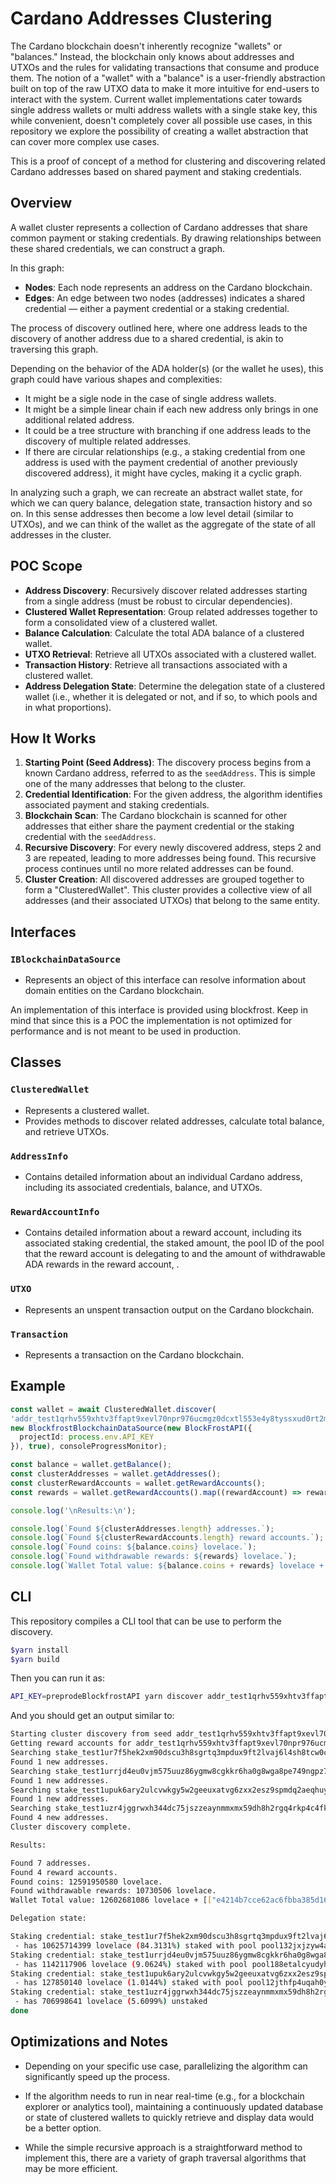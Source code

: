 # Cardano Addresses Clustering

The Cardano blockchain doesn't inherently recognize "wallets" or "balances." Instead, the blockchain only knows about addresses and UTXOs and the rules for validating transactions that consume and produce them. The notion of a "wallet" with a "balance" is a user-friendly abstraction built on top of the raw UTXO data to make it more intuitive for end-users to interact with the system.
Current wallet implementations cater towards single address wallets or multi address wallets with a single stake key, this while convenient, doesn't completely cover all possible use cases, in this repository
we explore the possibility of creating a wallet abstraction that can cover more complex use cases.

This is a proof of concept of a method for clustering and discovering related Cardano addresses based on shared payment and staking credentials.

## Overview

A wallet cluster represents a collection of Cardano addresses that share common payment or staking credentials. By drawing relationships between these shared credentials, we can construct a graph.

In this graph:

 - **Nodes**: Each node represents an address on the Cardano blockchain.
 - **Edges**: An edge between two nodes (addresses) indicates a shared credential — either a payment credential or a staking credential.
 
The process of discovery outlined here, where one address leads to the discovery of another address due to a shared credential, is akin to traversing this graph.

Depending on the behavior of the ADA holder(s) (or the wallet he uses), this graph could have various shapes and complexities:

- It might be a sigle node in the case of single address wallets.
- It might be a simple linear chain if each new address only brings in one additional related address.
- It could be a tree structure with branching if one address leads to the discovery of multiple related addresses.
- If there are circular relationships (e.g., a staking credential from one address is used with the payment credential of another previously discovered address), it might have cycles, making it a cyclic graph.

In analyzing such a graph, we can recreate an abstract wallet state, for which we can query balance, delegation state, transaction history and so on. In this sense
addresses then become a low level detail (similar to UTXOs), and we can think of the wallet as the aggregate
of the state of all addresses in the cluster.

## POC Scope

- **Address Discovery**: Recursively discover related addresses starting from a single address (must be robust to circular dependencies).
- **Clustered Wallet Representation**: Group related addresses together to form a consolidated view of a clustered wallet.
- **Balance Calculation**: Calculate the total ADA balance of a clustered wallet.
- **UTXO Retrieval**: Retrieve all UTXOs associated with a clustered wallet.
- **Transaction History**: Retrieve all transactions associated with a clustered wallet.
- **Address Delegation State**: Determine the delegation state of a clustered wallet (i.e., whether it is delegated or not, and if so, to which pools and in what proportions).

## How It Works

1. **Starting Point (Seed Address)**: The discovery process begins from a known Cardano address, referred to as the `seedAddress`. This is simple one of the many addresses that belong to the cluster.
2. **Credential Identification**: For the given address, the algorithm identifies associated payment and staking credentials.
3. **Blockchain Scan**: The Cardano blockchain is scanned for other addresses that either share the payment credential or the staking credential with the `seedAddress`.
4. **Recursive Discovery**: For every newly discovered address, steps 2 and 3 are repeated, leading to more addresses being found. This recursive process continues until no more related addresses can be found.
5. **Cluster Creation**: All discovered addresses are grouped together to form a "ClusteredWallet". This cluster provides a collective view of all addresses (and their associated UTXOs) that belong to the same entity.

## Interfaces

### `IBlockchainDataSource`

- Represents an object of this interface can resolve information about domain entities on the Cardano blockchain.

An implementation of this interface is provided using blockfrost. Keep in mind that since this is a
POC the implementation is not optimized for performance and is not meant to be used in production.

## Classes

### `ClusteredWallet`
- Represents a clustered wallet.
- Provides methods to discover related addresses, calculate total balance, and retrieve UTXOs.

### `AddressInfo`
- Contains detailed information about an individual Cardano address, including its associated credentials, balance, and UTXOs.

### `RewardAccountInfo`
- Contains detailed information about a reward account, including its associated staking credential, the staked amount, the pool ID of the pool that the reward account is delegating to  and the amount of withdrawable ADA rewards in the reward account, .
### `UTXO`
- Represents an unspent transaction output on the Cardano blockchain.

### `Transaction`
- Represents a transaction on the Cardano blockchain.


## Example

```typescript
const wallet = await ClusteredWallet.discover(
'addr_test1qrhv559xhtv3ffapt9xevl70npr976ucmgz0dcxtl553e4y8tyssxud0rt2m3af9qy9n6f8hkdkdg2mw0w5xsp28vrtsgqqsp4',
new BlockfrostBlockchainDataSource(new BlockFrostAPI({
  projectId: process.env.API_KEY
}), true), consoleProgressMonitor);

const balance = wallet.getBalance();
const clusterAddresses = wallet.getAddresses();
const clusterRewardAccounts = wallet.getRewardAccounts();
const rewards = wallet.getRewardAccounts().map((rewardAccount) => rewardAccount.rewards).reduce((a, b) => a + b, BigInt(0));

console.log('\nResults:\n');

console.log(`Found ${clusterAddresses.length} addresses.`);
console.log(`Found ${clusterRewardAccounts.length} reward accounts.`);
console.log(`Found coins: ${balance.coins} lovelace.`);
console.log(`Found withdrawable rewards: ${rewards} lovelace.`);
console.log(`Wallet Total value: ${balance.coins + rewards} lovelace + ${JSON.stringify([...balance.assets.entries()], (_, v) => typeof v === 'bigint' ? v.toString() : v)}.`);
```

## CLI

This repository compiles a CLI tool that can be use to perform the discovery.

```bash
$yarn install
$yarn build
```

Then you can run it as:

```bash
API_KEY=preprodeBlockfrostAPI yarn discover addr_test1qrhv559xhtv3ffapt9xevl70npr976ucmgz0dcxtl553e4y8tyssxud0rt2m3af9qy9n6f8hkdkdg2mw0w5xsp28vrtsgqqsp4
```

And you should get an output similar to:

```bash
Starting cluster discovery from seed addr_test1qrhv559xhtv3ffapt9xevl70npr976ucmgz0dcxtl553e4y8tyssxud0rt2m3af9qy9n6f8hkdkdg2mw0w5xsp28vrtsgqqsp4.
Getting reward accounts for addr_test1qrhv559xhtv3ffapt9xevl70npr976ucmgz0dcxtl553e4y8tyssxud0rt2m3af9qy9n6f8hkdkdg2mw0w5xsp28vrtsgqqsp4.
Searching stake_test1ur7f5hek2xm90dscu3h8sgrtq3mpdux9ft2lvaj6l4sh8tcw0cew0 for new addresses...
Found 1 new addresses.
Searching stake_test1urrjd4eu0vjm575uuz86ygmw8cgkkr6ha0g8wga8pe749ngpz7ehf for new addresses...
Found 1 new addresses.
Searching stake_test1upuk6ary2ulcvwkgy5w2geeuxatvg6zxx2esz9spmdq2aeqhuyesm for new addresses...
Found 1 new addresses.
Searching stake_test1uzr4jggrwxh344dc75jszzeaynmmxmx59dh8h2rgq4rkp4c4fksx3 for new addresses...
Found 4 new addresses.
Cluster discovery complete.

Results:

Found 7 addresses.
Found 4 reward accounts.
Found coins: 12591950580 lovelace.
Found withdrawable rewards: 10730506 lovelace.
Wallet Total value: 12602681086 lovelace + [["e4214b7cce62ac6fbba385d164df48e157eae5863521b4b67ca71d86fa88229fdb05e72a86a7587b208230bb68dba7a83c05cbd1880a1f56b9281494","999970"],["f6f49b186751e61f1fb8c64e7504e771f968cea9f4d11f5222b169e3744d494e","451926865"],["f0ff48bbb7bbe9d59a40f1ce90e9e9d0ff5002ec48f232b49ca0fb9a000de1406f6c6467726567","1"],["7d878696b149b529807aa01b8e20785e0a0d470c32c13f53f08a55e344455633363933","1"]].

Delegation state:

Staking credential: stake_test1ur7f5hek2xm90dscu3h8sgrtq3mpdux9ft2lvaj6l4sh8tcw0cew0
 - has 10625714399 lovelace (84.3131%) staked with pool pool132jxjzyw4awr3s75ltcdx5tv5ecv6m042306l630wqjckhfm32r
Staking credential: stake_test1urrjd4eu0vjm575uuz86ygmw8cgkkr6ha0g8wga8pe749ngpz7ehf
 - has 1142117906 lovelace (9.0624%) staked with pool pool188etalcyudyh4xuaa4mjahs62jujem35h3l02ht83zjusqvwdh7
Staking credential: stake_test1upuk6ary2ulcvwkgy5w2geeuxatvg6zxx2esz9spmdq2aeqhuyesm
 - has 127850140 lovelace (1.0144%) staked with pool pool12jthfp4uqah0yndtdu6x2tqaxvgnlpc7h30gvwey3rsrc789tme
Staking credential: stake_test1uzr4jggrwxh344dc75jszzeaynmmxmx59dh8h2rgq4rkp4c4fksx3
 - has 706998641 lovelace (5.6099%) unstaked
done
```

## Optimizations and Notes

- Depending on your specific use case, parallelizing the algorithm can significantly speed up the process.

- If the algorithm needs to run in near real-time (e.g., for a blockchain explorer or analytics tool), maintaining a continuously updated database or state of clustered wallets to quickly retrieve and display data would be a better option.

- While the simple recursive approach is a straightforward method to implement this, there are a variety of graph traversal algorithms that may be more efficient.
